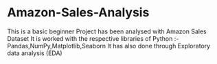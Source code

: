 # Amazon-Sales-Analysis
This is a basic beginner Project has been analysed with Amazon Sales Dataset
It is worked with the respective libraries of Python :- Pandas,NumPy,Matplotlib,Seaborn 
It has also done through Exploratory data analysis (EDA) 
  
                                                        
